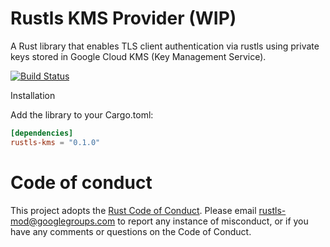 # Rustls KMS Provider (WIP)
A Rust library that enables TLS client authentication via rustls using private keys stored in Google Cloud KMS (Key Management Service).

[![Build Status](https://github.com/rustls/rustls-gcp-kms/actions/workflows/ci.yaml/badge.svg?branch=main)](https://github.com/vaporif/rustls-gcp-kms/actions/workflows/ci.yaml?query=branch%3Amain)

Installation

Add the library to your Cargo.toml:

```toml
[dependencies]
rustls-kms = "0.1.0"
```

# Code of conduct

This project adopts the [Rust Code of Conduct](https://www.rust-lang.org/policies/code-of-conduct).
Please email rustls-mod@googlegroups.com to report any instance of misconduct, or if you
have any comments or questions on the Code of Conduct.
